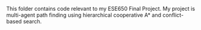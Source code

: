 This folder contains code relevant to my ESE650 Final Project. 
My project is multi-agent path finding using hierarchical cooperative A* and conflict-based search.
